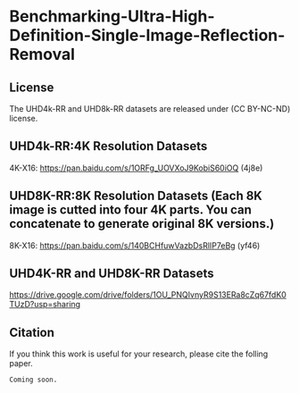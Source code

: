 # Benchmarking-Ultra-High-Definition-Single-Image-Reflection-Removal

## License

The UHD4k-RR and UHD8k-RR datasets are released under (CC BY-NC-ND) license.

## UHD4k-RR:4K Resolution Datasets

4K-X16: https://pan.baidu.com/s/1ORFg_UOVXoJ9KobiS60iOQ (4j8e)

## UHD8K-RR:8K Resolution Datasets (Each 8K image is cutted into four 4K parts. You can concatenate to generate original 8K versions.)

8K-X16: https://pan.baidu.com/s/140BCHfuwVazbDsRlIP7eBg (yf46)

## UHD4K-RR and UHD8K-RR Datasets

https://drive.google.com/drive/folders/1OU_PNQIvnyR9S13ERa8cZq67fdK0TUzD?usp=sharing

## Citation

If you think this work is useful for your research, please cite the folling paper.

```
Coming soon.

```
